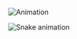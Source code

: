 ![Animation](https://github.com/akuma-log/akuma-log/assets/77155401/4abb1ae1-1ad1-41e5-b167-c2ba8b36d49b)

![Snake animation](https://github.com/akuma-log/akuma-log/blob/output/github-contribution-grid-snake.svg)
